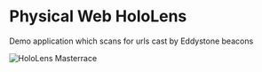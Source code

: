 # Physical Web HoloLens
Demo application which scans for urls cast by Eddystone beacons

![HoloLens Masterrace](https://emoji.slack-edge.com/T04651L9Q/hololensmasterrace/4ddb10b140b3f195.png)
